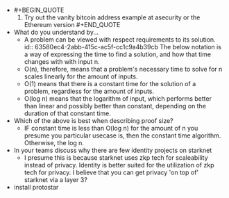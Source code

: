 - #+BEGIN_QUOTE
  1. Try out the vanity bitcoin address example at asecurity or the Ethereum version
  #+END_QUOTE
- What do you understand by...
	- A problem can be viewed with respect requirements to its solution. 
	  id:: 63580ec4-2abb-415c-ac5f-cc1c9a4b39cb
	  The below notation is a way of expressing the time to find a solution, and how that time changes with with input n.
	- O(n), therefore, means that a problem's necessary time to solve for n scales linearly for the amount of inputs.
	- O(1) means that there is a constant time for the solution of a problem, regardless for the amount of inputs.
	- O(log n) means that the logarithm of input, which performs better than linear and possibly better than constant, depending on the duration of that constant time.
- Which of the above is best when describing proof size?
	- IF constant time is less than O(log n) for the amount of n you presume you particular usecase is, then the constant time algorithm. Otherwise, the log n.
- In your teams discuss why there are few identity projects on starknet
	- I presume this is because starknet uses zkp tech for scaleability instead of privacy. Identity is better suited for the utilization of zkp tech for privacy. I believe that you can get privacy 'on top of' starknet via a layer 3?
- install protostar